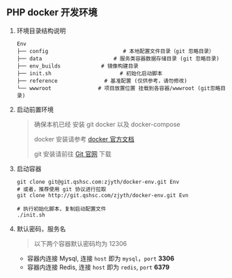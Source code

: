 ## PHP docker 开发环境

1. 环境目录结构说明

   ```shell
   Env
   ├── config						 # 本地配置文件目录（git 忽略目录）
   ├── data						  # 服务类容器数据存储目录 (git 忽略目录)
   ├── env_builds			  # 镜像构建目录
   ├── init.sh                      # 初始化启动脚本
   ├── reference               # 基准配置 (仅供参考，请勿修改)
   └── wwwroot               # 项目放置位置 挂载到各容器/wwwroot (git忽略目录)
   ```

2. 启动前置环境

   > 确保本机已经 安装 git docker 以及 docker-compose
   >
   > docker 安装请参考 [docker 官方文档](<https://docs.docker.com/install/> "安装指南")
   >
   > git  安装请前往 [Git 官网](<https://git-scm.com/>  "Git") 下载

3. 启动容器

   ```shell
   git clone git@git.qshsc.com:zjyth/docker-env.git Env
   # 或者，推荐使用 git 协议进行拉取
   git clone http://git.qshsc.com/zjyth/docker-env.git Evn

   # 执行初始化脚本，复制启动配置文件
   ./init.sh
   ```

4. 默认密码，服务名

   > 以下两个容器默认密码均为 12306

   - 容器内连接 Mysql, 连接 `host` 即为 `mysql`，`port` **3306**
   - 容器内连接 Redis, 连接 `host` 即为 `redis`, `port` **6379**

